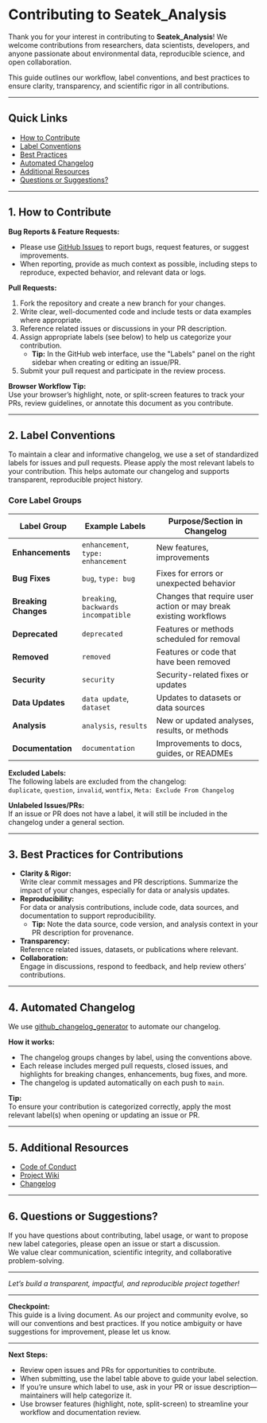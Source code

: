 # Contributing to Seatek_Analysis

Thank you for your interest in contributing to **Seatek_Analysis**! We welcome contributions from researchers, data scientists, developers, and anyone passionate about environmental data, reproducible science, and open collaboration.

This guide outlines our workflow, label conventions, and best practices to ensure clarity, transparency, and scientific rigor in all contributions.

---

## Quick Links

- [How to Contribute](#1-how-to-contribute)
- [Label Conventions](#2-label-conventions)
- [Best Practices](#3-best-practices-for-contributions)
- [Automated Changelog](#4-automated-changelog)
- [Additional Resources](#5-additional-resources)
- [Questions or Suggestions?](#6-questions-or-suggestions)

---

## 1. How to Contribute

**Bug Reports & Feature Requests:**
- Please use [GitHub Issues](https://github.com/abhimehro/Seatek_Analysis/issues) to report bugs, request features, or suggest improvements.
- When reporting, provide as much context as possible, including steps to reproduce, expected behavior, and relevant data or logs.

**Pull Requests:**
1. Fork the repository and create a new branch for your changes.
2. Write clear, well-documented code and include tests or data examples where appropriate.
3. Reference related issues or discussions in your PR description.
4. Assign appropriate labels (see below) to help us categorize your contribution.
   - **Tip:** In the GitHub web interface, use the "Labels" panel on the right sidebar when creating or editing an issue/PR.
5. Submit your pull request and participate in the review process.

**Browser Workflow Tip:**  
Use your browser’s highlight, note, or split-screen features to track your PRs, review guidelines, or annotate this document as you contribute.

---

## 2. Label Conventions

To maintain a clear and informative changelog, we use a set of standardized labels for issues and pull requests. Please apply the most relevant labels to your contribution. This helps automate our changelog and supports transparent, reproducible project history.

### **Core Label Groups**

| Label Group         | Example Labels                | Purpose/Section in Changelog                |
|---------------------|------------------------------|---------------------------------------------|
| **Enhancements**    | `enhancement`, `type: enhancement` | New features, improvements                  |
| **Bug Fixes**       | `bug`, `type: bug`           | Fixes for errors or unexpected behavior     |
| **Breaking Changes**| `breaking`, `backwards incompatible` | Changes that require user action or may break existing workflows |
| **Deprecated**      | `deprecated`                 | Features or methods scheduled for removal   |
| **Removed**         | `removed`                    | Features or code that have been removed     |
| **Security**        | `security`                   | Security-related fixes or updates           |
| **Data Updates**    | `data update`, `dataset`     | Updates to datasets or data sources         |
| **Analysis**        | `analysis`, `results`        | New or updated analyses, results, or methods|
| **Documentation**   | `documentation`              | Improvements to docs, guides, or READMEs    |

**Excluded Labels:**  
The following labels are excluded from the changelog:  
`duplicate`, `question`, `invalid`, `wontfix`, `Meta: Exclude From Changelog`

**Unlabeled Issues/PRs:**  
If an issue or PR does not have a label, it will still be included in the changelog under a general section.

---

## 3. Best Practices for Contributions

- **Clarity & Rigor:**  
  Write clear commit messages and PR descriptions. Summarize the impact of your changes, especially for data or analysis updates.
- **Reproducibility:**  
  For data or analysis contributions, include code, data sources, and documentation to support reproducibility.  
  - **Tip:** Note the data source, code version, and analysis context in your PR description for provenance.
- **Transparency:**  
  Reference related issues, datasets, or publications where relevant.
- **Collaboration:**  
  Engage in discussions, respond to feedback, and help review others’ contributions.

---

## 4. Automated Changelog

We use [github_changelog_generator](https://github.com/github-changelog-generator/github-changelog-generator) to automate our changelog.

**How it works:**
- The changelog groups changes by label, using the conventions above.
- Each release includes merged pull requests, closed issues, and highlights for breaking changes, enhancements, bug fixes, and more.
- The changelog is updated automatically on each push to `main`.

**Tip:**  
To ensure your contribution is categorized correctly, apply the most relevant label(s) when opening or updating an issue or PR.

---

## 5. Additional Resources

- [Code of Conduct](./CODE_OF_CONDUCT.md)
- [Project Wiki](https://github.com/abhimehro/Seatek_Analysis/wiki)
- [Changelog](./CHANGELOG.md)

---

## 6. Questions or Suggestions?

If you have questions about contributing, label usage, or want to propose new label categories, please open an issue or start a discussion.  
We value clear communication, scientific integrity, and collaborative problem-solving.

---

_Let’s build a transparent, impactful, and reproducible project together!_

---

**Checkpoint:**  
This guide is a living document. As our project and community evolve, so will our conventions and best practices. If you notice ambiguity or have suggestions for improvement, please let us know.

---

**Next Steps:**
- Review open issues and PRs for opportunities to contribute.
- When submitting, use the label table above to guide your label selection.
- If you’re unsure which label to use, ask in your PR or issue description—maintainers will help categorize it.
- Use browser features (highlight, note, split-screen) to streamline your workflow and documentation review.
